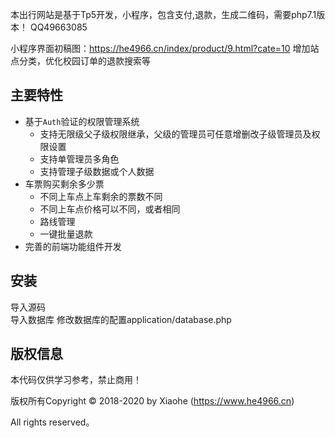 本出行网站是基于Tp5开发，小程序，包含支付,退款，生成二维码，需要php7.1版本！
QQ49663085

小程序界面初稿图：https://he4966.cn/index/product/9.html?cate=10
增加站点分类，优化校园订单的退款搜索等

## 主要特性

* 基于`Auth`验证的权限管理系统
    * 支持无限级父子级权限继承，父级的管理员可任意增删改子级管理员及权限设置
    * 支持单管理员多角色
    * 支持管理子级数据或个人数据
* 车票购买剩余多少票
    * 不同上车点上车剩余的票数不同
    * 不同上车点价格可以不同，或者相同
    * 路线管理
    * 一键批量退款
* 完善的前端功能组件开发

## 安装
导入源码  
导入数据库
修改数据库的配置application/database.php

## 版权信息
本代码仅供学习参考，禁止商用！

版权所有Copyright © 2018-2020 by Xiaohe (https://www.he4966.cn)

All rights reserved。
